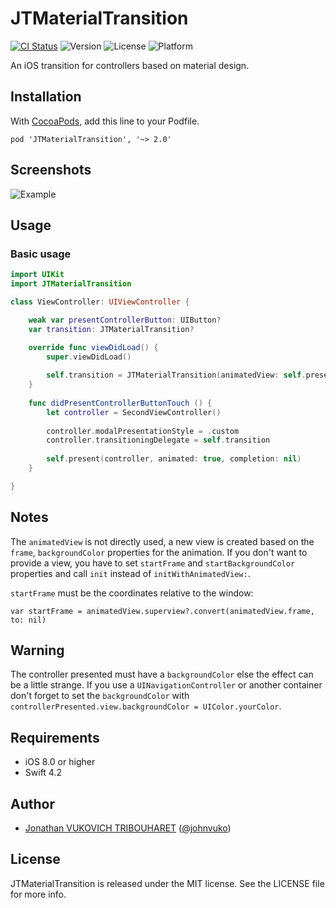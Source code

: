 # JTMaterialTransition

[![CI Status](http://img.shields.io/travis/jonathantribouharet/JTMaterialTransition.svg)](https://travis-ci.org/jonathantribouharet/JTMaterialTransition)
![Version](https://img.shields.io/cocoapods/v/JTMaterialTransition.svg)
![License](https://img.shields.io/cocoapods/l/JTMaterialTransition.svg)
![Platform](https://img.shields.io/cocoapods/p/JTMaterialTransition.svg)

An iOS transition for controllers based on material design.

## Installation

With [CocoaPods](http://cocoapods.org/), add this line to your Podfile.

    pod 'JTMaterialTransition', '~> 2.0'

## Screenshots

![Example](./Screens/example.gif "Example View")

## Usage

### Basic usage

```swift
import UIKit
import JTMaterialTransition

class ViewController: UIViewController {

    weak var presentControllerButton: UIButton?
    var transition: JTMaterialTransition?

    override func viewDidLoad() {
        super.viewDidLoad()
        
        self.transition = JTMaterialTransition(animatedView: self.presentControllerButton)
    }
    
    func didPresentControllerButtonTouch () {
        let controller = SecondViewController()
        
        controller.modalPresentationStyle = .custom
        controller.transitioningDelegate = self.transition
        
        self.present(controller, animated: true, completion: nil)
    }

}
```

## Notes

The `animatedView` is not directly used, a new view is created based on the `frame`, `backgroundColor` properties for the animation.
If you don't want to provide a view, you have to set `startFrame` and `startBackgroundColor` properties and call `init` instead of `initWithAnimatedView:`.

`startFrame` must be the coordinates relative to the window:

    var startFrame = animatedView.superview?.convert(animatedView.frame, to: nil)

## Warning

The controller presented must have a `backgroundColor` else the effect can be a little strange. If you use a `UINavigationController` or another container don't forget to set the `backgroundColor` with `controllerPresented.view.backgroundColor = UIColor.yourColor`.

## Requirements

- iOS 8.0 or higher
- Swift 4.2

## Author

- [Jonathan VUKOVICH TRIBOUHARET](https://github.com/jonathantribouharet) ([@johnvuko](https://twitter.com/johnvuko))

## License

JTMaterialTransition is released under the MIT license. See the LICENSE file for more info.
